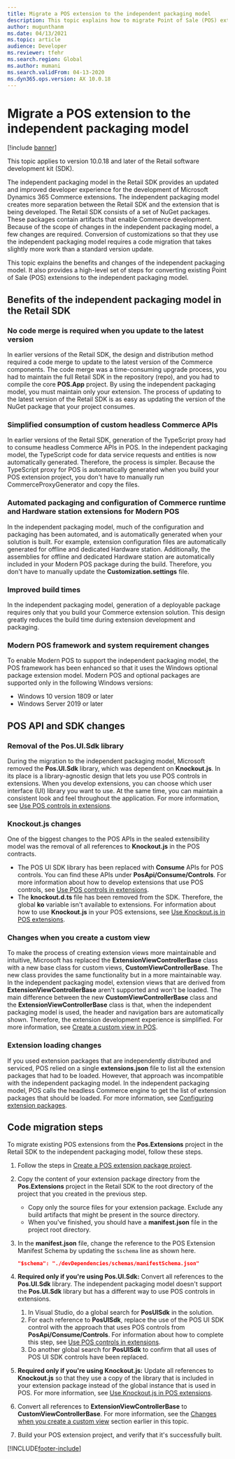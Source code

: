 ```yaml
---
title: Migrate a POS extension to the independent packaging model
description: This topic explains how to migrate Point of Sale (POS) extensions to the independent packaging model.
author: mugunthanm
ms.date: 04/13/2021
ms.topic: article
audience: Developer
ms.reviewer: tfehr
ms.search.region: Global
ms.author: mumani
ms.search.validFrom: 04-13-2020
ms.dyn365.ops.version: AX 10.0.18
---
```


# Migrate a POS extension to the independent packaging model

[!include [banner](../../../includes/banner.md)]

This topic applies to version 10.0.18 and later of the Retail software development kit (SDK).

The independent packaging model in the Retail SDK provides an updated and improved developer experience for the development of Microsoft Dynamics 365 Commerce extensions. The independent packaging model creates more separation between the Retail SDK and the extension that is being developed. The Retail SDK consists of a set of NuGet packages. These packages contain artifacts that enable Commerce development. Because of the scope of changes in the independent packaging model, a few changes are required. Conversion of customizations so that they use the independent packaging model requires a code migration that takes slightly more work than a standard version update.

This topic explains the benefits and changes of the independent packaging model. It also provides a high-level set of steps for converting existing Point of Sale (POS) extensions to the independent packaging model.

## Benefits of the independent packaging model in the Retail SDK

### No code merge is required when you update to the latest version

In earlier versions of the Retail SDK, the design and distribution method required a code merge to update to the latest version of the Commerce components. The code merge was a time-consuming upgrade process, you had to maintain the full Retail SDK in the repository (repo), and you had to compile the core **POS.App** project. By using the independent packaging model, you must maintain only your extension. The process of updating to the latest version of the Retail SDK is as easy as updating the version of the NuGet package that your project consumes.

### Simplified consumption of custom headless Commerce APIs

In earlier versions of the Retail SDK, generation of the TypeScript proxy had to consume headless Commerce APIs in POS. In the independent packaging model, the TypeScript code for data service requests and entities is now automatically generated. Therefore, the process is simpler. Because the TypeScript proxy for POS is automatically generated when you build your POS extension project, you don't have to manually run CommerceProxyGenerator and copy the files.

### Automated packaging and configuration of Commerce runtime and Hardware station extensions for Modern POS

In the independent packaging model, much of the configuration and packaging has been automated, and is automatically generated when your solution is built. For example, extension configuration files are automatically generated for offline and dedicated Hardware station. Additionally, the assemblies for offline and dedicated Hardware station are automatically included in your Modern POS package during the build. Therefore, you don't have to manually update the **Customization.settings** file.

### Improved build times

In the independent packaging model, generation of a deployable package requires only that you build your Commerce extension solution. This design greatly reduces the build time during extension development and packaging.

### Modern POS framework and system requirement changes

To enable Modern POS to support the independent packaging model, the POS framework has been enhanced so that it uses the Windows optional package extension model. Modern POS and optional packages are supported only in the following Windows versions:

+ Windows 10 version 1809 or later
+ Windows Server 2019 or later

## POS API and SDK changes

### Removal of the Pos.UI.Sdk library

During the migration to the independent packaging model, Microsoft removed the **Pos.UI.Sdk** library, which was dependent on **Knockout.js**. In its place is a library-agnostic design that lets you use POS controls in extensions. When you develop extensions, you can choose which user interface (UI) library you want to use. At the same time, you can maintain a consistent look and feel throughout the application. For more information, see [Use POS controls in extensions](controls-pos-extension.md).

### Knockout.js changes

One of the biggest changes to the POS APIs in the sealed extensibility model was the removal of all references to **Knockout.js** in the POS contracts.

+ The POS UI SDK library has been replaced with **Consume** APIs for POS controls. You can find these APIs under **PosApi/Consume/Controls**. For more information about how to develop extensions that use POS controls, see [Use POS controls in extensions](controls-pos-extension.md).
+ The **knockout.d.ts** file has been removed from the SDK. Therefore, the global **ko** variable isn't available to extensions. For information about how to use **Knockout.js** in your POS extensions, see [Use Knockout.js in POS extensions](knockout-pos-extension.md).

### <a id="custom-view"></a>Changes when you create a custom view

To make the process of creating extension views more maintainable and intuitive, Microsoft has replaced the **ExtensionViewControllerBase** class with a new base class for custom views, **CustomViewControllerBase**. The new class provides the same functionality but in a more maintainable way. In the independent packaging model, extension views that are derived from **ExtensionViewControllerBase** aren't supported and won't be loaded. The main difference between the new **CustomViewControllerBase** class and the **ExtensionViewControllerBase** class is that, when the independent packaging model is used, the header and navigation bars are automatically shown. Therefore, the extension development experience is simplified. For more information, see [Create a custom view in POS](custom-pos-view.md).

### Extension loading changes

If you used extension packages that are independently distributed and serviced, POS relied on a single **extensions.json** file to list all the extension packages that had to be loaded. However, that approach was incompatible with the independent packaging model. In the independent packaging model, POS calls the headless Commerce engine to get the list of extension packages that should be loaded. For more information, see [Configuring extension packages](pos-extension-basics.md#configuring-extension-packages).

## Code migration steps

To migrate existing POS extensions from the **Pos.Extensions** project in the Retail SDK to the independent packaging model, follow these steps.

1. Follow the steps in [Create a POS extension package project](create-pos-extension-package.md).
2. Copy the content of your extension package directory from the **Pos.Extensions** project in the Retail SDK to the root directory of the project that you created in the previous step.

    + Copy only the source files for your extension package. Exclude any build artifacts that might be present in the source directory.
    + When you've finished, you should have a **manifest.json** file in the project root directory.

3. In the **manifest.json** file, change the reference to the POS Extension Manifest Schema by updating the `$schema` line as shown here.

    ```json
    "$schema": "./devDependencies/schemas/manifestSchema.json"
    ```

4. **Required only if you're using Pos.UI.Sdk:** Convert all references to the **Pos.UI.Sdk** library. The independent packaging model doesn't support the **Pos.UI.Sdk** library but has a different way to use POS controls in extensions.

    1. In Visual Studio, do a global search for **PosUISdk** in the solution.
    2. For each reference to **PosUISdk**, replace the use of the POS UI SDK control with the approach that uses POS controls from **PosApi/Consume/Controls**. For information about how to complete this step, see [Use POS controls in extensions](controls-pos-extension.md).
    3. Do another global search for **PosUISdk** to confirm that all uses of POS UI SDK controls have been replaced.

5. **Required only if you're using Knockout.js:** Update all references to **Knockout.js** so that they use a copy of the library that is included in your extension package instead of the global instance that is used in POS. For more information, see [Use Knockout.js in POS extensions](knockout-pos-extension.md).
6. Convert all references to **ExtensionViewControllerBase** to **CustomViewControllerBase**. For more information, see the [Changes when you create a custom view](#custom-view) section earlier in this topic.
7. Build your POS extension project, and verify that it's successfully built.

[!INCLUDE[footer-include](../../../includes/footer-banner.md)]
